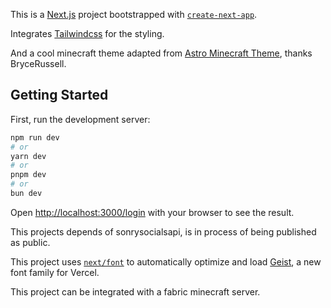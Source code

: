 This is a [Next.js](https://nextjs.org) project bootstrapped with [`create-next-app`](https://nextjs.org/docs/app/api-reference/cli/create-next-app).

Integrates [Tailwindcss](https://tailwindcss.com) for the styling.

And a cool minecraft theme adapted from [Astro Minecraft Theme](https://github.com/BryceRussell/astro-minecraft-theme), thanks BryceRussell.

## Getting Started

First, run the development server:

```bash
npm run dev
# or
yarn dev
# or
pnpm dev
# or
bun dev
```

Open [http://localhost:3000/login](http://localhost:3000/login) with your browser to see the result.

This projects depends of sonrysocialsapi, is in process of being published as public.

This project uses [`next/font`](https://nextjs.org/docs/app/building-your-application/optimizing/fonts) to automatically optimize and load [Geist](https://vercel.com/font), a new font family for Vercel.

This project can be integrated with a fabric minecraft server.
